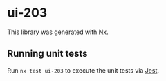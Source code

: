 # ui-203

This library was generated with [Nx](https://nx.dev).

## Running unit tests

Run `nx test ui-203` to execute the unit tests via [Jest](https://jestjs.io).
